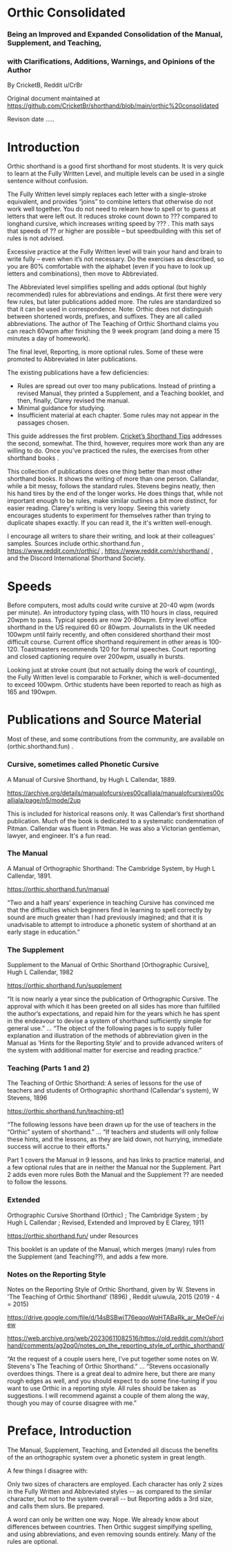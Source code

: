 # Orthic Consolidated

### Being an Improved and Expanded Consolidation of the Manual, Supplement, and Teaching, 
### with Clarifications, Additions, Warnings, and Opinions of the Author

By CricketB, Reddit u/CrBr

Original document maintained at 
https://github.com/CricketBr/shorthand/blob/main/orthic%20consolidated

Revison date .....

# Introduction

Orthic shorthand is a good first shorthand for most students. It is very quick to learn at the Fully Written Level, and multiple levels can be used in a single sentence without confusion.

The Fully Written level simply replaces each letter with a single-stroke equivalent, and provides “joins” to combine letters that otherwise do not work well together. You do not need to relearn how to spell or to guess at letters that were left out. It reduces stroke count down to ??? compared to longhand cursive, which increases writing speed by ??? . This math says that speeds of ?? or higher are possible – but speedbuilding with this set of rules is not advised.

Excessive practice at the Fully Written level will train your hand and brain to write fully – even when it’s not necessary. Do the exercises as described, so you are 80% comfortable with the alphabet (even if you have to look up letters and combinations), then move to Abbreviated.

The Abbreviated level simplifies spelling and adds optional (but highly recommended) rules for abbreviations and endings. At first there were very few rules, but later publications added more. The rules are standardized so that it can be used in correspondence. Note: Orthic does not distinguish between shortened words, prefixes, and suffixes. They are all called abbreviations. The author of The Teaching of Orthic Shorthand claims you can reach 60wpm after finishing the 9 week program (and doing a mere 15 minutes a day of homework).

The final level, Reporting, is more optional rules. Some of these were promoted to Abbreviated in later publications.

The existing publications have a few deficiencies:
- Rules are spread out over too many publications. Instead of printing a revised Manual, they printed a Supplement, and a Teaching booklet, and then, finally, Clarey revised the manual.
- Minimal guidance for studying.
- Insufficient material at each chapter. Some rules may not appear in the passages chosen.

This guide addresses the first problem. [Cricket’s Shorthand Tips](https://docs.google.com/document/d/1zUC87XQtrLZB-0UZuWFSu_Sjv29id98xBRUQH7nsmrw/edit?usp=sharing) addresses the second, somewhat. The third, however, requires more work than any are willing to do. Once you've practiced the rules, the exercises from other shorthand books .

This collection of publications does one thing better than most other shorthand books. It shows the writing of more than one person. Callandar, while a bit messy, follows the standard rules. Stevens begins neatly, then his hand tires by the end of the longer works. He does things that, while not important enough to be rules, make similar outlines a bit more distinct, for easier reading. Clarey's writing is very loopy. Seeing this variety encourages students to experiment for themselves rather than trying to duplicate shapes exactly. If you can read it, the it's written well-enough.

I encourage all writers to share their writing, and look at their colleagues' samples. Sources include orthic.shorthand.fun , https://www.reddit.com/r/orthic/ , https://www.reddit.com/r/shorthand/ , and the Discord International Shorthand Society.

# Speeds

Before computers, most adults could write cursive at 20-40 wpm (words per minute). An introductory typing class, with 110 hours in class, required 20wpm to pass. Typical speeds are now 20-80wpm. Entry level office shorthand in the US required 60 or 80wpm. Journalists in the UK needed 100wpm until fairly recently, and often considered shorthand their most difficult course. Current office shorthand requirement in other areas is 100-120. Toastmasters recommends 120 for formal speeches. Court reporting and closed captioning require over 200wpm, usually in bursts.

Looking just at stroke count (but not actually doing the work of counting), the Fully Written level is comparable to Forkner, which is well-documented to exceed 100wpm. Orthic students have been reported to reach as high as 165 and 190wpm.

# Publications and Source Material

Most of these, and some contributions from the community, are available on (orthic.shorthand.fun) .

### Cursive, sometimes called Phonetic Cursive

A Manual of Cursive Shorthand, by Hugh L Callendar, 1889.

https://archive.org/details/manualofcursives00calliala/manualofcursives00calliala/page/n5/mode/2up

This is included for historical reasons only. It was Callendar’s first shorthand publication. Much of the book is dedicated to a systematic condemnation of Pitman. Callendar was fluent in Pitman. He was also a Victorian gentleman, lawyer, and engineer. It's a fun read.

### The Manual

A Manual of Orthographic Shorthand: The Cambridge System, by Hugh L Callendar, 1891.

https://orthic.shorthand.fun/manual

“Two and a half years’ experience in teaching Cursive has convinced me that the difficulties which beginners find in learning to spell correctly by sound are much greater than I had previously imagined; and that it is unadvisable to attempt to introduce a phonetic system of shorthand at an early stage in education.”

### The Supplement

Supplement to the Manual of Orthic Shorthand [Orthographic Cursive], Hugh L Callendar, 1982

https://orthic.shorthand.fun/supplement

“It is now nearly a year since the publication of Orthographic Cursive. The approval with which it has been greeted on all sides has more than fulfilled the author’s expectations, and repaid him for the years which he has spent in the endeavour to devise a system of shorthand sufficiently simple for general use.”
…
“The object of the following pages is to supply fuller explanation and illustration of the methods of abbreviation given in the Manual as ‘Hints for the Reporting Style’ and to provide advanced writers of the system with additional matter for exercise and reading practice.”

### Teaching (Parts 1 and 2)

The Teaching of Orthic Shorthand: A series of lessons for the use of teachers and students of Orthographic shorthand (Callendar's system), W Stevens, 1896

https://orthic.shorthand.fun/teaching-pt1

“The following lessons have been drawn up for the use of teachers in the “Orthic” system of shorthand.”
…
“If teachers and students will only follow these hints, and the lessons, as they are laid down, not hurrying, immediate success will accrue to their efforts.”

Part 1 covers the Manual in 9 lessons, and has links to practice material, and a few optional rules that are in neither the Manual nor the Supplement. Part 2 adds even more rules
Both the Manual and the Supplement ?? are needed to follow the lessons.

### Extended

Orthographic Cursive Shorthand (Orthic) ; The Cambridge System ; by Hugh L Callendar ; Revised, Extended and Improved by E Clarey, 1911

https://orthic.shorthand.fun/  under Resources

This booklet is an update of the Manual, which merges (many) rules from the Supplement (and Teaching??), and adds a few more.

### Notes on the Reporting Style

Notes on the Reporting Style of Orthic Shorthand, given by W. Stevens in 'The Teaching of Orthic Shorthand' (1896) , Reddit u/uwula, 2015 (2019 - 4 = 2015)

https://drive.google.com/file/d/14sBSBwjT76eqooWqHTABaRk_ar_MeOeF/view

https://web.archive.org/web/20230611082516/https://old.reddit.com/r/shorthand/comments/ag2pq0/notes_on_the_reporting_style_of_orthic_shorthand/

“At the request of a couple users here, I've put together some notes on W. Stevens's The Teaching of Orthic Shorthand.”
…
“Stevens occasionally overdoes things. There is a great deal to admire here, but there are many rough edges as well, and you should expect to do some fine-tuning if you want to use Orthic in a reporting style. All rules should be taken as suggestions. I will recommend against a couple of them along the way, though you may of course disagree with me.”

# Preface, Introduction

The Manual, Supplement, Teaching, and Extended all discuss the benefits of the an orthographic system over a phonetic system in great length.

A few things I disagree with:

Only two sizes of characters are employed.
Each character has only 2 sizes in the Fully Written and Abbreviated styles -- as compared to the similar character, but not to the system overall -- but Reporting adds a 3rd size, and calls them slurs. Be prepared.

A word can only be written one way.
Nope. We already know about differences between countries. Then Orthic suggest simplfying spelling, and using abbreviations, and even removing sounds entirely. Many of the rules are optional.









